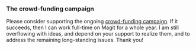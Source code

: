 [campaign]:     https://www.kickstarter.com/projects/1681258897/its-magit-the-magical-git-client

### The crowd-funding campaign

Please consider supporting the
ongoing [crowd-funding campaign][campaign].  If it succeeds, then I
can work full-time on Magit for a whole year.  I am still overflowing
with ideas, and depend on your support to realize them, and to address
the remaining long-standing issues.  Thank you!
